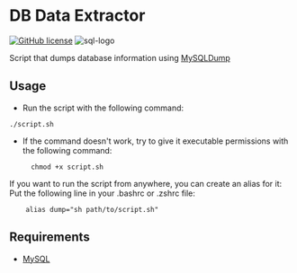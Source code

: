 # DB Data Extractor

[![GitHub license](https://img.shields.io/github/license/Naereen/StrapDown.js.svg)](https://github.com/GabrielCrackPro/db-data-extractor/master/LICENSE)
<img src="https://img.shields.io/badge/MySQL-00000F?style=for-the-badge&logo=mysql&logoColor=white" alt="sql-logo">

Script that dumps database information using [MySQLDump](https://dev.mysql.com/doc/refman/8.0/en/mysqldump.html)

## Usage

- Run the script with the following command: <br>

```
./script.sh
```

- If the command doesn't work, try to give it executable permissions with the following command: <br>

  ```
    chmod +x script.sh
  ```

If you want to run the script from anywhere, you can create an alias for it: <br>
Put the following line in your .bashrc or .zshrc file: <br>

```
    alias dump="sh path/to/script.sh"
```

## Requirements

- <a href="https://dev.mysql.com/downloads" target="_blank">MySQL</a>
